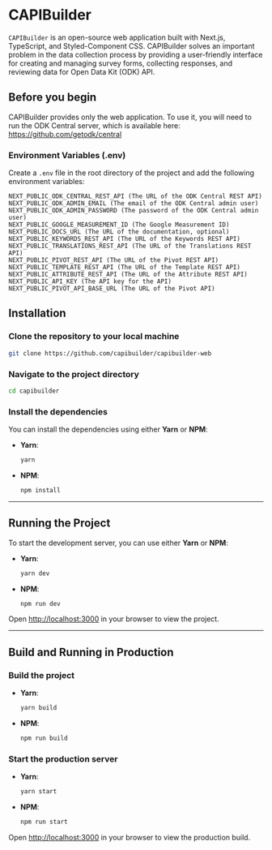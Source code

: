 # CAPIBuilder
`CAPIBuilder` is an open-source web application built with Next.js, TypeScript, and Styled-Component CSS. CAPIBuilder solves an important problem in the data collection process by providing a user-friendly interface for creating and managing survey forms, collecting responses, and reviewing data for Open Data Kit (ODK) API.

## Before you begin
CAPIBuilder provides only the web application. To use it, you will need to run the ODK Central server, which is available here:
https://github.com/getodk/central

### Environment Variables (.env)
Create a `.env` file in the root directory of the project and add the following environment variables:
```
NEXT_PUBLIC_ODK_CENTRAL_REST_API (The URL of the ODK Central REST API)
NEXT_PUBLIC_ODK_ADMIN_EMAIL (The email of the ODK Central admin user)
NEXT_PUBLIC_ODK_ADMIN_PASSWORD (The password of the ODK Central admin user)
NEXT_PUBLIC_GOOGLE_MEASUREMENT_ID (The Google Measurement ID)
NEXT_PUBLIC_DOCS_URL (The URL of the documentation, optional)
NEXT_PUBLIC_KEYWORDS_REST_API (The URL of the Keywords REST API)
NEXT_PUBLIC_TRANSLATIONS_REST_API (The URL of the Translations REST API)
NEXT_PUBLIC_PIVOT_REST_API (The URL of the Pivot REST API)
NEXT_PUBLIC_TEMPLATE_REST_API (The URL of the Template REST API)
NEXT_PUBLIC_ATTRIBUTE_REST_API (The URL of the Attribute REST API)
NEXT_PUBLIC_API_KEY (The API key for the API)
NEXT_PUBLIC_PIVOT_API_BASE_URL (The URL of the Pivot API)
```

## Installation

### Clone the repository to your local machine

```sh
git clone https://github.com/capibuilder/capibuilder-web
```

### Navigate to the project directory

```sh
cd capibuilder
```

### Install the dependencies

You can install the dependencies using either **Yarn** or **NPM**:

- **Yarn**:

  ```sh
  yarn
  ```

- **NPM**:

  ```sh
  npm install
  ```

---

## Running the Project

To start the development server, you can use either **Yarn** or **NPM**:

- **Yarn**:

  ```sh
  yarn dev
  ```

- **NPM**:

  ```sh
  npm run dev
  ```

Open [http://localhost:3000](http://localhost:3000) in your browser to view the project.

---

## Build and Running in Production

### Build the project

- **Yarn**:

  ```sh
  yarn build
  ```

- **NPM**:

  ```sh
  npm run build
  ```

### Start the production server

- **Yarn**:

  ```sh
  yarn start
  ```

- **NPM**:

  ```sh
  npm run start
  ```

Open [http://localhost:3000](http://localhost:3000) in your browser to view the production build.
